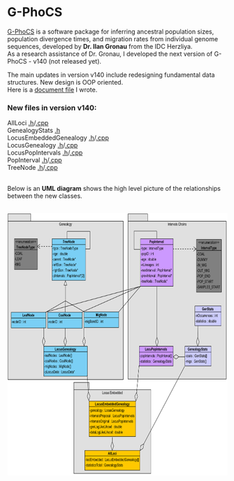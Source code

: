 G-PhoCS
=======

[G-PhoCS](https://github.com/gphocs-dev/G-PhoCS) is a software package for inferring ancestral population sizes, population divergence times, and migration rates from individual genome sequences, developed by **Dr. Ilan Gronau** from the IDC Herzliya. <br>
As a research assistance of Dr. Gronau, I developed the next version of G-PhoCS - v140 (not released yet).

The main updates in version v140 include redesigning fundamental data structures. New design is OOP oriented. <br>
Here is a [document file](https://github.com/nomihadar/G-PhoCS/blob/v140/G_PhoCS%201.40V%20Doc%20November%202019.pdf) I wrote.

### New files in version v140:

AllLoci [.h](src/AllLoci.h)/[.cpp](src/AllLoci.cpp) <br>
GenealogyStats [.h](src/GenealogyStats.h) <br>
LocusEmbeddedGenealogy [.h](src/LocusEmbeddedGenealogy.h)/[.cpp](src/LocusEmbeddedGenealogy.cpp) <br>
LocusGenealogy [.h](src/LocusGenealogy.h)/[.cpp](src/LocusGenealogy.cpp) <br>
LocusPopIntervals [.h](src/LocusPopIntervals.h)/[.cpp](src/LocusPopIntervals.cpp) <br>
PopInterval [.h](src/PopInterval.h)/[.cpp](src/PopInterval.cpp) <br>
TreeNode [.h](src/TreeNode.h)/[.cpp](src/TreeNode.cpp) <br> <br>

Below is an **UML diagram** shows the high level picture of the relationships between the new classes. <br><br>

<p align="center">
  <img width="800" height="600" src="UML diagram.png">
</p>
